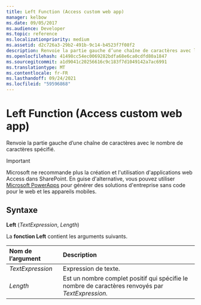 ```yaml
---
title: Left Function (Access custom web app)
manager: kelbow
ms.date: 09/05/2017
ms.audience: Developer
ms.topic: reference
ms.localizationpriority: medium
ms.assetid: d2c726a3-29b2-491b-9c14-b4523f7f08f2
description: Renvoie la partie gauche d’une chaîne de caractères avec le nombre de caractères spécifié.
ms.openlocfilehash: 41498cc54ec0069282bdfa68e6ca0cdfd80a1847
ms.sourcegitcommit: a1d9041c20256616c9c183f7d1049142a7ac6991
ms.translationtype: MT
ms.contentlocale: fr-FR
ms.lasthandoff: 09/24/2021
ms.locfileid: "59596868"
---
```

# <a name="left-function-access-custom-web-app"></a>Left Function (Access custom web app)

Renvoie la partie gauche d’une chaîne de caractères avec le nombre de caractères spécifié.
  
> [!IMPORTANT]
> Microsoft ne recommande plus la création et l'utilisation d'applications web Access dans SharePoint. En guise d'alternative, vous pouvez utiliser [Microsoft PowerApps](https://powerapps.microsoft.com/en-us/) pour générer des solutions d'entreprise sans code pour le web et les appareils mobiles. 
  
## <a name="syntax"></a>Syntaxe

 **Left** (*TextExpression*, *Length*) 
  
La **fonction Left** contient les arguments suivants. 
  
|**Nom de l’argument**|**Description**|
|:-----|:-----|
| *TextExpression*  <br/> |Expression de texte.  <br/> |
| *Length*  <br/> |Est un nombre complet positif qui spécifie le nombre de caractères renvoyés par *TextExpression.*  <br/> |
   

